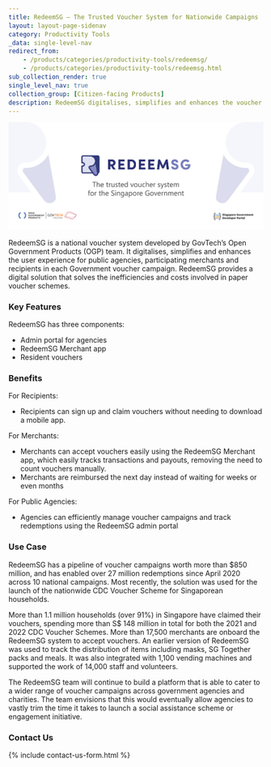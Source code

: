 ```yaml
---
title: RedeemSG — The Trusted Voucher System for Nationwide Campaigns  
layout: layout-page-sidenav
category: Productivity Tools
_data: single-level-nav
redirect_from:
    - /products/categories/productivity-tools/redeemsg/
    - /products/categories/productivity-tools/redeemsg.html
sub_collection_render: true
single_level_nav: true
collection_group: [Citizen-facing Products]
description: RedeemSG digitalises, simplifies and enhances the voucher redemption process for public agencies, participating merchants and citizens. Find out more!
---
```


![Data.gov.sg header banner](/assets/img/redeemsg-HeaderBanner-v1.png)

RedeemSG is a national voucher system developed by GovTech’s Open Government Products (OGP) team. It digitalises, simplifies and enhances the user experience for public agencies, participating merchants and recipients in each Government voucher campaign. RedeemSG provides a digital solution that solves the inefficiencies and costs involved in paper voucher schemes.

### Key Features

RedeemSG has three components:

- Admin portal for agencies
- RedeemSG Merchant app
- Resident vouchers 

### Benefits

For Recipients:
- Recipients can sign up and claim vouchers without needing to download a mobile app.

For Merchants:
- Merchants can accept vouchers easily using the RedeemSG Merchant app, which easily tracks transactions and payouts, removing the need to count vouchers manually.
- Merchants are reimbursed the next day instead of waiting for weeks or even months

For Public Agencies:
- Agencies can efficiently manage voucher campaigns and track redemptions using the RedeemSG admin portal

### Use Case

RedeemSG has a pipeline of voucher campaigns worth more than $850 million, and has enabled over 27 million redemptions since April 2020 across 10 national campaigns. Most recently, the solution was used for the launch of the nationwide CDC Voucher Scheme for Singaporean households.      

More than 1.1 million households (over 91%) in Singapore have claimed their vouchers, spending more than S$ 148 million in total for both the 2021 and 2022 CDC Voucher Schemes. More than 17,500 merchants are onboard the RedeemSG system to accept vouchers. An earlier version of RedeemSG was used to track the distribution of items including masks, SG Together packs and meals. It was also integrated with 1,100 vending machines and supported the work of 14,000 staff and volunteers.

The RedeemSG team will continue to build a platform that is able to cater to a wider range of voucher campaigns across government agencies and charities. The team envisions that this would eventually allow agencies to vastly trim the time it takes to launch a social assistance scheme or engagement initiative. 


### Contact Us

{% include contact-us-form.html %}
